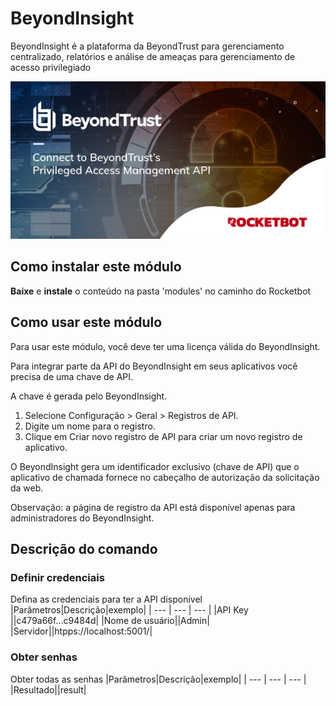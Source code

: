 



# BeyondInsight
  
BeyondInsight é a plataforma da BeyondTrust para gerenciamento centralizado, relatórios e análise de ameaças para gerenciamento de acesso privilegiado  
  
![banner](imgs/Banner_BeyondInsight.png)
## Como instalar este módulo
  
__Baixe__ e __instale__ o conteúdo na pasta 'modules' no caminho do Rocketbot  

## Como usar este módulo
Para usar este módulo, você deve ter uma licença válida do BeyondInsight.

Para integrar parte da API do BeyondInsight em seus aplicativos você precisa de uma chave de API.

A chave é gerada pelo BeyondInsight.

1. Selecione Configuração > Geral > Registros de API.
2. Digite um nome para o registro.
3. Clique em Criar novo registro de API para criar um novo registro de aplicativo.

O BeyondInsight gera um identificador exclusivo (chave de API) que o aplicativo de chamada fornece no cabeçalho de autorização da solicitação da web.

Observação: a página de registro da API está disponível apenas para administradores do BeyondInsight.


## Descrição do comando

### Definir credenciais
  
Defina as credenciais para ter a API disponível
|Parâmetros|Descrição|exemplo|
| --- | --- | --- |
|API Key ||c479a66f...c9484d|
|Nome de usuário||Admin|
|Servidor||htpps://localhost:5001/|

### Obter senhas
  
Obter todas as senhas
|Parâmetros|Descrição|exemplo|
| --- | --- | --- |
|Resultado||result|
